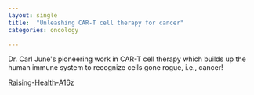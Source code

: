 ```yaml
---
layout: single
title:  "Unleashing CAR-T cell therapy for cancer"
categories: oncology

---
```

Dr. Carl June's pioneering work in CAR-T cell therapy which builds up the human immune system to recognize cells gone rogue, i.e., cancer!

[Raising-Health-A16z](https://bio-eats-world.simplecast.com/episodes/unleashing-car-t-u1Ct9hak)
